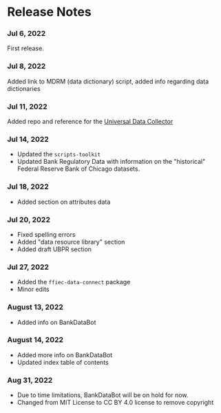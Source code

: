 # Release Notes

### Jul 6, 2022
First release.

### Jul 8, 2022
Added link to MDRM (data dictionary) script, added info regarding data dictionaries

### Jul 11, 2022
Added repo and reference for the [Universal Data Collector](https://github.com/call-report/data-collector)

### Jul 14, 2022

- Updated the `scripts-toolkit` 
- Updated Bank Regulatory Data with information on the "historical" Federal Reserve Bank of Chicago datasets.
  
### Jul 18, 2022

- Added section on attributes data

### Jul 20, 2022

- Fixed spelling errors
- Added "data resource library" section
- Added draft UBPR section

### Jul 27, 2022

- Added the `ffiec-data-connect` package
- Minor edits

### August 13, 2022

- Added info on BankDataBot

### August 14, 2022

 - Added more info on BankDataBot
 - Updated index table of contents

### Aug 31, 2022

- Due to time limitations, BankDataBot will be on hold for now.
- Changed from MIT License to CC BY 4.0 license to remove copyright